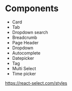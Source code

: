 # Components
* Card
* Tab
* Dropdown search
* Breadcrumb
* Page Header
* Dropdown
* Autocomplete
* Datepicker
* Tag
* Multi Select
* Time picker


https://react-select.com/styles